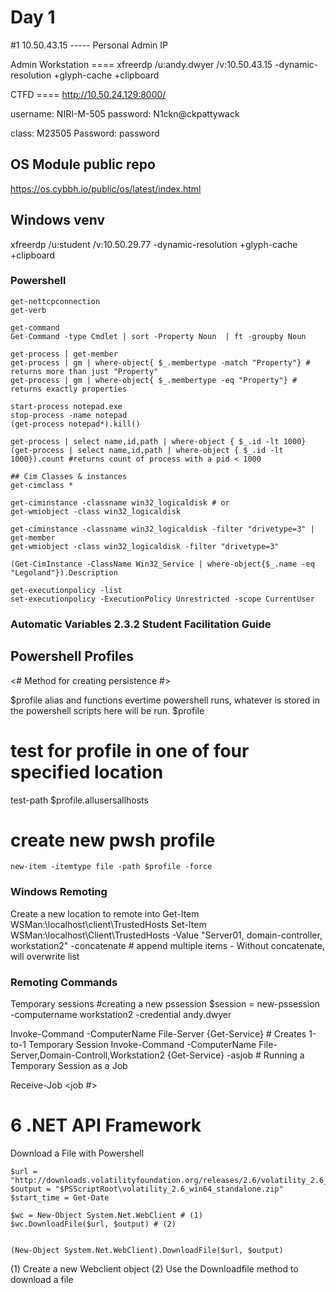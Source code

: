 # Day 1

#1 10.50.43.15  ----- Personal Admin IP

Admin Workstation ==== xfreerdp /u:andy.dwyer /v:10.50.43.15 -dynamic-resolution +glyph-cache +clipboard

CTFD ==== http://10.50.24.129:8000/

username: NIRI-M-505
password: N1ckn@ckpattywack

class: M23505
Password: password


## OS Module public repo
https://os.cybbh.io/public/os/latest/index.html

## Windows venv
xfreerdp /u:student /v:10.50.29.77 -dynamic-resolution +glyph-cache +clipboard

### Powershell
    get-nettcpconnection
    get-verb
    
    get-command
    Get-Command -type Cmdlet | sort -Property Noun  | ft -groupby Noun
    
    get-process | get-member
    get-process | gm | where-object{ $_.membertype -match "Property"} # returns more than just "Property"
    get-process | gm | where-object{ $_.membertype -eq "Property"} # returns exactly properties

    start-process notepad.exe
    stop-process -name notepad
    (get-process notepad*).kill()

    get-process | select name,id,path | where-object { $_.id -lt 1000}
    (get-process | select name,id,path | where-object { $_.id -lt 1000}).count #returns count of process with a pid < 1000

    ## Cim Classes & instances
    get-cimclass *
    
    get-ciminstance -classname win32_logicaldisk # or 
    get-wmiobject -class win32_logicaldisk
    
    get-ciminstance -classname win32_logicaldisk -filter "drivetype=3" | get-member
    get-wmiobject -class win32_logicaldisk -filter "drivetype=3"

	(Get-CimInstance -ClassName Win32_Service | where-object{$_.name -eq "Legoland"}).Description
    
    get-executionpolicy -list
    set-executionpolicy -ExecutionPolicy Unrestricted -scope CurrentUser


    
### Automatic Variables 2.3.2 Student Facilitation Guide
    


    

## Powershell Profiles

  <# Method for creating persistence #>
  
  $profile alias and functions
  evertime powershell runs, whatever is stored in the powershell scripts here will be run.
    $profile 

  # test for profile in one of four specified location
  test-path $profile.allusersallhosts
  # create new pwsh profile
    new-item -itemtype file -path $profile -force


### Windows Remoting

Create a new location to remote into
Get-Item WSMan:\localhost\client\TrustedHosts 
Set-Item WSMan:\localhost\Client\TrustedHosts -Value "Server01, domain-controller, workstation2" -concatenate # append multiple items - Without concatenate, will overwrite list

### Remoting Commands
  Temporary sessions
#creating a new pssession
$session = new-pssession -computername workstation2 -credential andy.dwyer

Invoke-Command -ComputerName File-Server {Get-Service}                                      # Creates 1-to-1 Temporary Session
Invoke-Command -ComputerName File-Server,Domain-Controll,Workstation2 {Get-Service} -asjob  # Running a Temporary Session as a Job

Receive-Job <job #> 


# 6 .NET API Framework



Download a File with Powershell

    $url = "http://downloads.volatilityfoundation.org/releases/2.6/volatility_2.6_win64_standalone.zip"
    $output = "$PSScriptRoot\volatility_2.6_win64_standalone.zip"
    $start_time = Get-Date
    
    $wc = New-Object System.Net.WebClient # (1)
    $wc.DownloadFile($url, $output) # (2)
    
    
    (New-Object System.Net.WebClient).DownloadFile($url, $output)

  (1) Create a new Webclient object
	(2) Use the Downloadfile method to download a file
